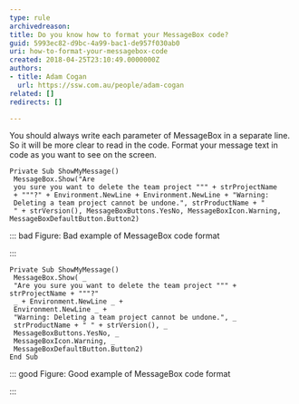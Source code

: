 ```yaml
---
type: rule
archivedreason: 
title: Do you know how to format your MessageBox code?
guid: 5993ec82-d9bc-4a99-bac1-de957f030ab0
uri: how-to-format-your-messagebox-code
created: 2018-04-25T23:10:49.0000000Z
authors:
- title: Adam Cogan
  url: https://ssw.com.au/people/adam-cogan
related: []
redirects: []

---
```


You should always write each parameter of MessageBox in a separate line. So it will be more clear to read in the code. Format your message text in code as you want to see on the screen.

<!--endintro-->



```
Private Sub ShowMyMessage()
 MessageBox.Show("Are
 you sure you want to delete the team project """ + strProjectName
 + """?" + Environment.NewLine + Environment.NewLine + "Warning:
 Deleting a team project cannot be undone.", strProductName + "
 " + strVersion(), MessageBoxButtons.YesNo, MessageBoxIcon.Warning, MessageBoxDefaultButton.Button2)
```




::: bad
Figure: Bad example of MessageBox code format

:::



```
Private Sub ShowMyMessage()
 MessageBox.Show( _ 
 "Are you sure you want to delete the team project """ + strProjectName + """?"
 _ + Environment.NewLine _ +
 Environment.NewLine _ +
 "Warning: Deleting a team project cannot be undone.", _
 strProductName + " " + strVersion(), _
 MessageBoxButtons.YesNo, _
 MessageBoxIcon.Warning, _
 MessageBoxDefaultButton.Button2)
End Sub
```






::: good
Figure: Good example of MessageBox code format

:::
